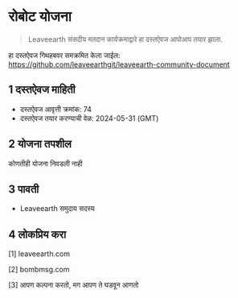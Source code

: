 # रोबोट योजना

>Leaveearth संसदीय मतदान कार्यक्रमाद्वारे हा दस्तऐवज आपोआप तयार झाला.

हा दस्तऐवज गिथहबवर समक्रमित केला जाईल: https://github.com/leaveearthgit/leaveearth-community-document

## 1 दस्तऐवज माहिती

- दस्तऐवज आवृत्ती क्रमांक: 74
- दस्तऐवज तयार करण्याची वेळ: 2024-05-31 (GMT)

## 2 योजना तपशील

कोणतीही योजना निवडली नाही

## 3 पावती
* Leaveearth समुदाय सदस्य

## 4 लोकप्रिय करा
[1] leaveearth.com

[2] bombmsg.com

[3] आपण कल्पना करतो, मग आपण ते घडवून आणतो